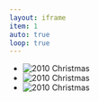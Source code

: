 ```yaml
---
layout: iframe
item: 1
auto: true
loop: true
---
```



* ![2010 Christmas](/indexPics/pic1.jpg)
* ![2010 Christmas](/indexPics/pic2.jpg)
* ![2010 Christmas](/indexPics/pic5.jpg)
